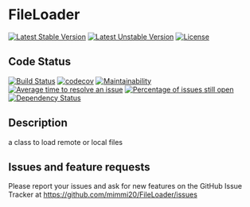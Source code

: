 # FileLoader

[![Latest Stable Version](https://poser.pugx.org/mimmi20/file-loader/v/stable)](https://packagist.org/packages/mimmi20/file-loader)
[![Latest Unstable Version](https://poser.pugx.org/mimmi20/file-loader/v/unstable)](https://packagist.org/packages/mimmi20/file-loader)
[![License](https://poser.pugx.org/mimmi20/file-loader/license)](https://packagist.org/packages/mimmi20/file-loader)

## Code Status

[![Build Status](https://travis-ci.org/mimmi20/FileLoader.svg?branch=master)](https://travis-ci.org/mimmi20/FileLoader)
[![codecov](https://codecov.io/gh/mimmi20/FileLoader/branch/master/graph/badge.svg)](https://codecov.io/gh/mimmi20/FileLoader)
[![Maintainability](https://api.codeclimate.com/v1/badges/02938d7658c2d58c2c49/maintainability)](https://codeclimate.com/github/mimmi20/FileLoader/maintainability)
[![Average time to resolve an issue](http://isitmaintained.com/badge/resolution/mimmi20/FileLoader.svg)](http://isitmaintained.com/project/mimmi20/FileLoader "Average time to resolve an issue")
[![Percentage of issues still open](http://isitmaintained.com/badge/open/mimmi20/FileLoader.svg)](http://isitmaintained.com/project/mimmi20/FileLoader "Percentage of issues still open")
[![Dependency Status](https://gemnasium.com/badges/github.com/mimmi20/FileLoader.svg)](https://gemnasium.com/github.com/mimmi20/FileLoader)

## Description

a class to load remote or local files

## Issues and feature requests

Please report your issues and ask for new features on the GitHub Issue Tracker
at https://github.com/mimmi20/FileLoader/issues

